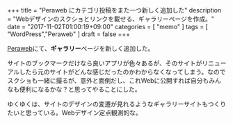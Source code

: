 +++
title = "Peraweb にカテゴリ投稿をまた一つ新しく追加した"
description = "Webデザインのスクショとリンクを載せる、ギャラリーページを作成。"
date = "2017-11-02T01:00:19+09:00"
categories = [ "memo" ]
tags = [ "WordPress","Peraweb" ]
draft = false
+++

[Peraweb](https://web.howknow.link/)にて、**ギャラリー**ページを新しく追加した。

サイトのブックマークだけなら良いアプリが色々あるが、そのサイトがリニューアルしたら元のサイトがどんな感じだったのかわからなくなってしまう。なのでスクショも一緒に撮るが、意外と面倒だし、これWebに公開すれば自分もみんなも便利になるかな？と思ってやることにした。

ゆくゆくは、サイトのデザインの変遷が見れるようなギャラリーサイトもつくりたいと思っている。Webデザイン定点観測的な。
